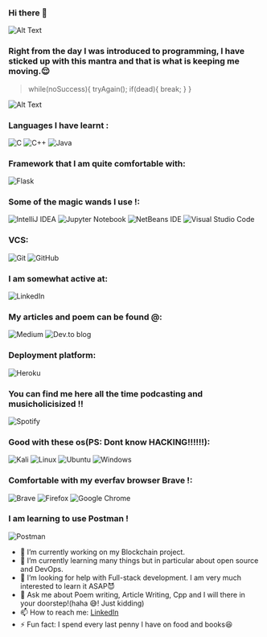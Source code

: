 ### Hi there 👋

![Alt Text](https://media.giphy.com/media/zJ3V6Ot51H8Y0/giphy.gif?cid=ecf05e47vc3aek46pfhdum0uogaa8130kcakr21yzw7ozr17&rid=giphy.gif&ct=s)


### Right from the day I was introduced to programming, I have sticked up with this mantra and that is what is keeping me moving.:relieved:
> while(noSuccess){
> tryAgain();
> if(dead){
> break;
> }
> }

![Alt Text](https://media.giphy.com/media/iGqEXTSFZb29gb46bj/giphy.gif)

### Languages I have learnt :
![C](https://img.shields.io/badge/c-%2300599C.svg?style=for-the-badge&logo=c&logoColor=white)
![C++](https://img.shields.io/badge/c++-%2300599C.svg?style=for-the-badge&logo=c%2B%2B&logoColor=white)
![Java](https://img.shields.io/badge/java-%23ED8B00.svg?style=for-the-badge&logo=java&logoColor=white)

### Framework that I am quite comfortable with:
![Flask](https://img.shields.io/badge/flask-%23000.svg?style=for-the-badge&logo=flask&logoColor=white)

### Some of the magic wands I use !:
![IntelliJ IDEA](https://img.shields.io/badge/IntelliJIDEA-000000.svg?style=for-the-badge&logo=intellij-idea&logoColor=white)
![Jupyter Notebook](https://img.shields.io/badge/jupyter-%23FA0F00.svg?style=for-the-badge&logo=jupyter&logoColor=white)
![NetBeans IDE](https://img.shields.io/badge/NetBeansIDE-1B6AC6.svg?style=for-the-badge&logo=apache-netbeans-ide&logoColor=white)
![Visual Studio Code](https://img.shields.io/badge/Visual%20Studio%20Code-0078d7.svg?style=for-the-badge&logo=visual-studio-code&logoColor=white)

### VCS:
![Git](https://img.shields.io/badge/git-%23F05033.svg?style=for-the-badge&logo=git&logoColor=white)
![GitHub](https://img.shields.io/badge/github-%23121011.svg?style=for-the-badge&logo=github&logoColor=white)

### I am somewhat active at:
![LinkedIn](https://www.linkedin.com/in/harshithaa-p-v-476b291a9/)

### My articles and poem can be found @:
![Medium](https://harshi2000.medium.com/)
![Dev.to blog](https://dev.to/harshi606)

### Deployment platform:
![Heroku](https://img.shields.io/badge/heroku-%23430098.svg?style=for-the-badge&logo=heroku&logoColor=white)

### You can find me here all the time podcasting and musicholicisized !!
![Spotify]()

### Good with these os(PS: Dont know **HACKING**!!!!!!):
![Kali](https://img.shields.io/badge/Kali-268BEE?style=for-the-badge&logo=kalilinux&logoColor=white)
![Linux](https://img.shields.io/badge/Linux-FCC624?style=for-the-badge&logo=linux&logoColor=black)
![Ubuntu](https://img.shields.io/badge/Ubuntu-E95420?style=for-the-badge&logo=ubuntu&logoColor=white)
![Windows](https://img.shields.io/badge/Windows-0078D6?style=for-the-badge&logo=windows&logoColor=white)

### Comfortable with my everfav browser Brave !:
![Brave](https://img.shields.io/badge/Brave-FB542B?style=for-the-badge&logo=Brave&logoColor=white)
![Firefox](https://img.shields.io/badge/Firefox-FF7139?style=for-the-badge&logo=Firefox-Browser&logoColor=white)
![Google Chrome](https://img.shields.io/badge/Google%20Chrome-4285F4?style=for-the-badge&logo=GoogleChrome&logoColor=white)

### I am learning to use Postman !
![Postman](https://img.shields.io/badge/Postman-FF6C37?style=for-the-badge&logo=postman&logoColor=white)


- 🔭 I’m currently working on my Blockchain project.
- 🌱 I’m currently learning many things but in particular about open source and DevOps.
- 🤔 I’m looking for help with Full-stack development. I am very much interested to learn it ASAP:smiling_imp:
- 💬 Ask me about Poem writing, Article Writing, Cpp and I will there in your doorstep!(haha :sweat_smile:! Just kidding)
- 📫 How to reach me: [LinkedIn](https://www.linkedin.com/in/harshithaa-p-v-476b291a9/)
- ⚡ Fun fact: I spend every last penny I have on food and books:laughing:





